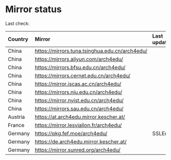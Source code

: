 <script src="./time.js"></script>
# Mirror status
Last check: <script type="text/javascript">localize(1708546680.1448007);</script>

|Country|Mirror|Last update|
|:------|:-----|:----------|
|China|https://mirrors.tuna.tsinghua.edu.cn/arch4edu/|<script type="text/javascript">localize(1708497038);</script>|
|China|https://mirrors.aliyun.com/arch4edu/|<script type="text/javascript">localize(1708497038);</script>|
|China|https://mirrors.bfsu.edu.cn/arch4edu/|<script type="text/javascript">localize(1708540328);</script>|
|China|https://mirrors.cernet.edu.cn/arch4edu/|<script type="text/javascript">localize(1708540328);</script>|
|China|https://mirror.iscas.ac.cn/arch4edu/|<script type="text/javascript">localize(1708497038);</script>|
|China|https://mirrors.nju.edu.cn/arch4edu/|<script type="text/javascript">localize(1708453978);</script>|
|China|https://mirror.nyist.edu.cn/arch4edu/|<script type="text/javascript">localize(1708540328);</script>|
|China|https://mirrors.sau.edu.cn/arch4edu/|<script type="text/javascript">localize(1708497038);</script>|
|Austria|https://at.arch4edu.mirror.kescher.at/|<script type="text/javascript">localize(1708540328);</script>|
|France|https://mirror.lesviallon.fr/arch4edu/|<script type="text/javascript">localize(1708497038);</script>|
|Germany|https://pkg.fef.moe/arch4edu/|SSLError|
|Germany|https://de.arch4edu.mirror.kescher.at/|<script type="text/javascript">localize(1708540328);</script>|
|Germany|https://mirror.sunred.org/arch4edu/|<script type="text/javascript">localize(1708540328);</script>|

<script src="./tablefilter/tablefilter.js"></script>
<script src="./table.js"></script>